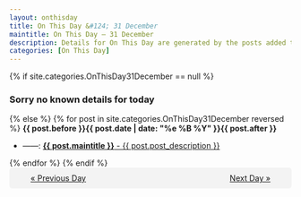 ```yaml
---
layout: onthisday
title: On This Day &#124; 31 December
maintitle: On This Day — 31 December
description: Details for On This Day are generated by the posts added to the website so the content is subject to changes/updates over time.
categories: [On This Day]
---
```


{% if site.categories.OnThisDay31December == null %}
<h3>Sorry no known details for today</h3>
{% else %}
{% for post in site.categories.OnThisDay31December reversed %}
<strong>{{ post.before }}{{ post.date | date: "%e %B %Y" }}{{ post.after }}</strong>
<ul>
<li> ——: <a class="{{ post.class }}" href="{{ post.url }}"><strong>{{ post.maintitle }}</strong> - {{ post.post_description }}</a></li>
</ul>
{% endfor %}
{% endif %}

<div style="background-color: #f3f3f3; padding: 10px; border-radius: 5px; text-align: center; display: flex; justify-content: space-evenly;">
<a href="/onthisday/12/12-30">« Previous Day</a>
<span style="visibility:hidden;">[ Visit Leap Year February 29 ]</span>
<a href="/onthisday/01/01-01">Next Day »</a>
</div>
